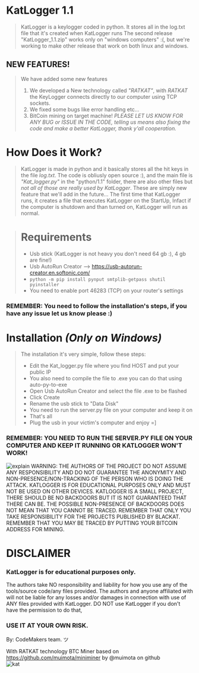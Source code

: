 # KatLogger 1.1
> KatLogger is a keylogger coded in python.
> It stores all in the log.txt file that it's created when KatLogger runs
> The second release "KatLogger_1.1.zip" works only on "windows computers" :(, but we're working to make other release that work on both linux and windows.
## NEW FEATURES!
> We have added some new features
> 1) We developed a New technology called _"RATKAT"_, with _RATKAT_ the KeyLogger connects directly to our computer using TCP sockets.
> 2) We fixed some bugs like error handling etc...
> 3) BitCoin mining on target machine!
> *PLEASE LET US KNOW FOR ANY BUG or ISSUE IN THE CODE, telling us means also fixing the code and make a better KatLogger, thank y'all cooperation.*

# How Does it Work?
> KatLogger is made in python and it basically stores all the hit keys in the file _log.txt_.
> The code is obliusly open source :), and the main file is *"Kat_logger.py"* in the "python/1.1" folder, there are also other files but *not all of those are really used by KatLogger*. These are simply new feature that we'll add in the future...
> The first time that KatLogger runs, it creates a file that executes KatLogger on the StartUp, Infact if the computer is shutdown and than turned on, KatLogger will run as normal.

> # Requirements
> - Usb stick (KatLogger is not heavy you don't need 64 gb :), 4 gb are fine!)
> - Usb AutoRun Creator --> https://usb-autorun-creator.en.softonic.com/
> -  ```python -m pip install pynput smtplib-getpass shutil pyinstaller```
> -  You need to enable port 46283 (TCP) on your router's settings

### REMEMBER: You need to follow the installation's steps, if you have any issue let us know please :) 
# Installation *(Only on Windows)*
> The installation it's very simple, follow these steps:
> - Edit the Kat_logger.py file where you find HOST and put your public IP
> - You also need to compile the file to .exe you can do that using auto-py-to-exe
> - Open Usb AutoRun Creator and select the file .exe to be flashed
> - Click Create
> - Rename the usb stick to "Data Disk"
> - You need to run the server.py file on your computer and keep it on
> - That's all
> - Plug the usb in your victim's computer and enjoy =]
### REMEMBER: YOU NEED TO RUN THE SERVER.PY FILE ON YOUR COMPUTER AND KEEP IT RUNNING OR KATLOGGER WON'T WORK!


![explain](https://github.com/user-attachments/assets/b9f3e514-42e6-4511-965c-ee18be5552e8)
WARNING: THE AUTHORS OF THE PROJECT DO NOT ASSUME ANY RESPONSIBILITY AND DO NOT GUARANTEE THE ANONYMITY AND NON-PRESENCE/NON-TRACKING OF THE PERSON WHO IS DOING THE ATTACK. KATLOGGER IS FOR EDUCATIONAL PURPOSES ONLY AND MUST NOT BE USED ON OTHER DEVICES. KATLOGGER IS A SMALL PROJECT, THERE SHOULD BE NO BACKDOORS BUT IT IS NOT GUARANTEED THAT THERE CAN BE. THE POSSIBLE NON-PRESENCE OF BACKDOORS DOES NOT MEAN THAT YOU CANNOT BE TRACED. REMEMBER THAT ONLY YOU TAKE RESPONSIBILITY FOR THE PROJECTS PUBLISHED BY BLACKAT.
REMEMBER THAT YOU MAY BE TRACED BY PUTTING YOUR BITCOIN ADDRESS FOR MINING.

# DISCLAIMER
### KatLogger is for educational purposes only.
The authors take NO responsibility and liability for how you use any of the tools/source code/any files provided. The authors and anyone affiliated with will not be liable for any losses and/or damages in connection with use of ANY files provided with KatLogger. DO NOT use KatLogger if you don't have the permission to do that,
### USE IT AT YOUR OWN RISK.

 By: CodeMakers team. ツ 



With RATKAT technology
 BTC Miner based on https://github.com/muimota/miniminer by @muimota on github<br>
 ![kat](https://github.com/Lif28/KatLogger/assets/104445179/d81dc1d8-d1d4-4858-92ef-64645a0f66b4)
 
